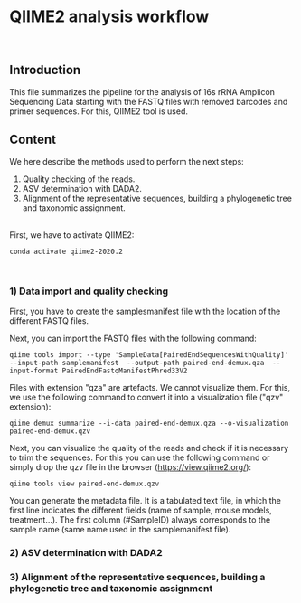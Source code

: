 # QIIME2 analysis workflow
<br> 

## Introduction

This file summarizes the pipeline for the analysis of 16s rRNA Amplicon Sequencing Data starting with the FASTQ files with removed barcodes and primer sequences. For this, QIIME2 tool is used. 

## Content

We here describe the methods used to perform the next steps: 

1. Quality checking of the reads.
2. ASV determination with DADA2.
3. Alignment of the representative sequences, building a phylogenetic tree and taxonomic assignment.

<br> 
First, we have to activate QIIME2:
<br> 

```
conda activate qiime2-2020.2
```
<br> 


### 1) Data import and quality checking 

First, you have to create the samplesmanifest file with the location of the different FASTQ files.

Next, you can import the FASTQ files with the following command:

```
qiime tools import --type 'SampleData[PairedEndSequencesWithQuality]'  --input-path samplemanifest  --output-path paired-end-demux.qza  --input-format PairedEndFastqManifestPhred33V2
```

Files with extension "qza" are artefacts. We cannot visualize them. For this, we use the following command to convert it into a visualization file ("qzv" extension):

```
qiime demux summarize --i-data paired-end-demux.qza --o-visualization paired-end-demux.qzv
```

Next, you can visualize the quality of the reads and check if it is necessary to trim the sequences. For this you can use the following command or simply drop the qzv file in the browser (https://view.qiime2.org/):

```
qiime tools view paired-end-demux.qzv
```

You can generate the metadata file. It is a tabulated text file, in which the first line indicates the different fields (name of sample, mouse models, treatment...). The first column (#SampleID) always corresponds to the sample name (same name used in the samplemanifest file).

### 2) ASV determination with DADA2


### 3) Alignment of the representative sequences, building a phylogenetic tree and taxonomic assignment
